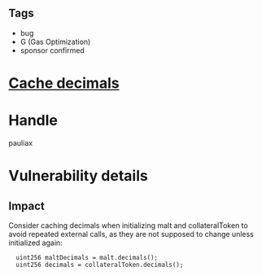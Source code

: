 ## Tags

- bug
- G (Gas Optimization)
- sponsor confirmed

# [Cache decimals](https://github.com/code-423n4/2021-11-malt-findings/issues/371) 

# Handle

pauliax


# Vulnerability details

## Impact
Consider caching decimals when initializing malt and collateralToken to avoid repeated external calls, as they are not supposed to change unless initialized again:
```solidity
  uint256 maltDecimals = malt.decimals();
  uint256 decimals = collateralToken.decimals();
```


